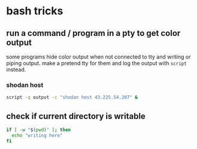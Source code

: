 # bash tricks

## run a command / program in a pty to get color output
some programs hide color output when not connected to tty and writing or piping output.
make a pretend tty for them and log the output with `script` instead.

### shodan host
```bash
script -q output -c "shodan host 43.225.54.207" &
```

## check if current directory is writable
```bash
if [ -w "$(pwd)" ]; then
  echo "writing here"
fi
```

